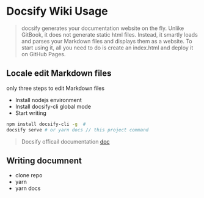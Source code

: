 # Docsify Wiki Usage

> docsify generates your documentation website on the fly. Unlike GitBook, it does not generate static html files. Instead, it smartly loads and parses your Markdown files and displays them as a website. To start using it, all you need to do is create an index.html and deploy it on GitHub Pages.

## Locale edit Markdown files 

only three steps to edit Markdown files

- Install nodejs environment
- Install docsify-cli global mode
- Start writing

```bash
npm install docsify-cli -g  # 
docsify serve # or yarn docs // this project command
```

> Docsify officail documentation [doc](https://docsify.js.org/#/?id=docsify)

## Writing documnent 

- clone repo
- yarn 
- yarn docs


